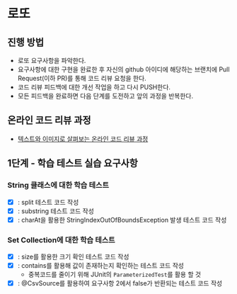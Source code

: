 # 로또
## 진행 방법
* 로또 요구사항을 파악한다.
* 요구사항에 대한 구현을 완료한 후 자신의 github 아이디에 해당하는 브랜치에 Pull Request(이하 PR)를 통해 코드 리뷰 요청을 한다.
* 코드 리뷰 피드백에 대한 개선 작업을 하고 다시 PUSH한다.
* 모든 피드백을 완료하면 다음 단계를 도전하고 앞의 과정을 반복한다.

## 온라인 코드 리뷰 과정
* [텍스트와 이미지로 살펴보는 온라인 코드 리뷰 과정](https://github.com/next-step/nextstep-docs/tree/master/codereview)

## 1단계 - 학습 테스트 실습 요구사항 
### String 클래스에 대한 학습 테스트
- [x] : split 테스트 코드 작성
- [x] : substring 테스트 코드 작성
- [x] : charAt을 활용한 StringIndexOutOfBoundsException 발생 테스트 코드 작성

### Set Collection에 대한 학습 테스트
- [x] : size를 활용한 크기 확인 테스트 코드 작성
- [x] : contains를 활용해 값이 존재하는지 확인하는 테스트 코드 작성
  - 중복코드를 줄이기 위해 JUnit의 `ParameterizedTest`를 활용 할 것
- [x] : @CsvSource를 활용하여 요구사항 2에서 false가 반환되는 테스트 코드 작성